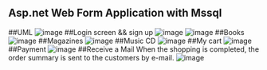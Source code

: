 ## Asp.net Web Form Application with Mssql

 ##UML 
 ![image](https://user-images.githubusercontent.com/56073734/169002877-84c70b1a-4524-486c-b889-29cf00bf2546.png)
##Login screen && sign up
![image](https://user-images.githubusercontent.com/56073734/169002995-c9acc7dd-e706-422c-95fc-5bc1aef3d097.png)
![image](https://user-images.githubusercontent.com/56073734/169003015-01065837-f6ff-42cd-a533-78a3a25a8303.png)
##Books 
![image](https://user-images.githubusercontent.com/56073734/169003066-155d07a0-0dab-46f2-85d2-bd419e3c8293.png)
##Magazines
![image](https://user-images.githubusercontent.com/56073734/169003122-86e2811b-fb51-4d83-9bcb-fb6424b665c8.png)
##Music CD
![image](https://user-images.githubusercontent.com/56073734/169003168-e4374469-d9f9-4d18-8f81-84d9f2f77fea.png)
##My cart
![image](https://user-images.githubusercontent.com/56073734/169003209-8baa7f91-5539-4874-8728-ef79085ba185.png)
##Payment
![image](https://user-images.githubusercontent.com/56073734/169003240-e4999648-b59f-46c6-bff2-dd4ff32dab50.png)
##Receive a Mail 
When the shopping is completed, the order summary is sent to the customers by e-mail.
![image](https://user-images.githubusercontent.com/56073734/169003511-f5052a21-9dbe-4270-8a83-92b214b8dd69.png)
